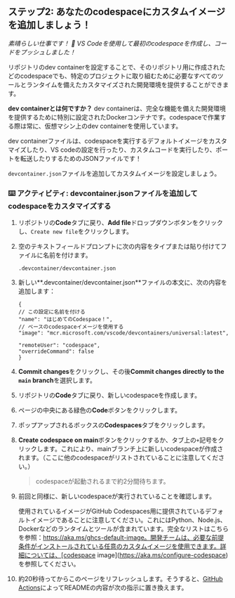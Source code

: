 <!--
  <<< Author notes: Step 2 >>>
  Start this step by acknowledging the previous step.
  Define terms and link to docs.github.com.
-->

## ステップ2: あなたのcodespaceにカスタムイメージを追加しましょう！

_素晴らしい仕事です！ 🎉 VS Codeを使用して最初のcodespaceを作成し、コードをプッシュしました！_

リポジトリのdev containerを設定することで、そのリポジトリ用に作成されたどのcodespaceでも、特定のプロジェクトに取り組むために必要なすべてのツールとランタイムを備えたカスタマイズされた開発環境を提供することができます。

**dev containerとは何ですか？** dev containerは、完全な機能を備えた開発環境を提供するために特別に設定されたDockerコンテナです。codespaceで作業する際は常に、仮想マシン上のdev containerを使用しています。

dev containerファイルは、codespaceを実行するデフォルトイメージをカスタマイズしたり、VS codeの設定を行ったり、カスタムコードを実行したり、ポートを転送したりするためのJSONファイルです！

`devcontainer.json`ファイルを追加してカスタムイメージを設定しましょう。

### :keyboard: アクティビティ: devcontainer.jsonファイルを追加してcodespaceをカスタマイズする

1. リポジトリの**Code**タブに戻り、**Add file**ドロップダウンボタンをクリックし、`Create new file`をクリックします。
1. 空のテキストフィールドプロンプトに次の内容をタイプまたは貼り付けてファイルに名前を付けます。

   ```
   .devcontainer/devcontainer.json
   ```

1. 新しい**.devcontainer/devcontainer.json**ファイルの本文に、次の内容を追加します：

   ```jsonc
   {
   // この設定に名前を付ける
   "name": "はじめてのCodespace！",
   // ベースのcodespaceイメージを使用する
   "image": "mcr.microsoft.com/vscode/devcontainers/universal:latest",

   "remoteUser": "codespace",
   "overrideCommand": false
   }
   ```

1. **Commit changes**をクリックし、その後**Commit changes directly to the `main` branch**を選択します。
1. リポジトリの**Code**タブに戻り、新しいcodespaceを作成します。
1. ページの中央にある緑色の**Code**ボタンをクリックします。
1. ポップアップされるボックスの**Codespaces**タブをクリックします。
1. **Create codespace on main**ボタンをクリックするか、タブ上の`+`記号をクリックします。これにより、mainブランチ上に新しいcodespaceが作成されます。（ここに他のcodespaceがリストされていることに注意してください。）

   > codespaceが起動されるまで約2分間待ちます。

1. 前回と同様に、新しいcodespaceが実行されていることを確認します。

   使用されているイメージがGitHub Codespaces用に提供されているデフォルトイメージであることに注意してください。これにはPython、Node.js、Dockerなどのランタイムとツールが含まれています。完全なリストはこちらを参照：https://aka.ms/ghcs-default-image。開発チームは、必要な前提条件がインストールされている任意のカスタムイメージを使用できます。詳細については、[codespace image](https://aka.ms/configure-codespace)を参照してください。

1. 約20秒待ってからこのページをリフレッシュします。そうすると、[GitHub Actions](https://docs.github.com/en/actions)によってREADMEの内容が次の指示に置き換えます。
